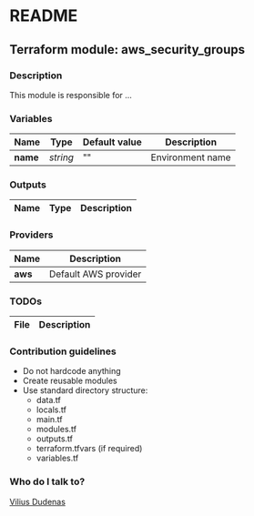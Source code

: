 # README #

## Terraform module: aws_security_groups

### Description

This module is responsible for ...

### Variables

| Name | Type | Default value | Description  |
|---|---|---|---|
| **name** | *string* | "" | Environment name |

### Outputs

| Name | Type | Description  |
|---|---|---|

### Providers

| Name | Description  |
|---|---|
| **aws** | Default AWS provider |

### TODOs

| File | Description  |
|---|---|

### Contribution guidelines ###

* Do not hardcode anything
* Create reusable modules
* Use standard directory structure:
    * data.tf
    * locals.tf
    * main.tf
    * modules.tf
    * outputs.tf
    * terraform.tfvars (if required)
    * variables.tf

### Who do I talk to? ###

[Vilius Dudenas](mailto:vilius.dudenas@gmail.com)
